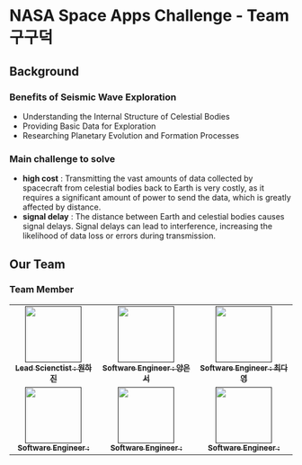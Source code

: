 # NASA Space Apps Challenge - Team 구구덕
## Background
### Benefits of Seismic Wave Exploration
- Understanding the Internal Structure of Celestial Bodies
- Providing Basic Data for Exploration
- Researching Planetary Evolution and Formation Processes
### Main challenge to solve
- **high cost** : Transmitting the vast amounts of data collected by spacecraft from celestial bodies back to Earth is very costly, as it requires a significant amount of power to send the data, which is greatly affected by distance.
- **signal delay** : The distance between Earth and celestial bodies causes signal delays. Signal delays can lead to interference, increasing the likelihood of data loss or errors during transmission.

## Our Team
### Team Member
<table>
  <tbody>
    <tr>
      <td align="center"><a href=""><img src="https://github.com/user-attachments/assets/054db3b9-01cc-4593-af45-a80c0c3f142c" width="100px;" alt=""/><br /><sub><b>Lead Scienctist : 원하진</b></sub></a><br /></td>
      <td align="center"><a href=""><img src="https://github.com/user-attachments/assets/147d16dc-6ff6-4810-bf60-ed9c2460aca9" width="100px;" alt=""/><br /><sub><b>Software Engineer : 양은서</b></sub></a><br /></td>
      <td align="center"><a href=""><img src="https://github.com/user-attachments/assets/61900f80-f3ce-4ffb-b48e-b5a9a6a96029" width="100px;" alt=""/><br /><sub><b>Software Engineer : 최다영</b></sub></a><br /></td>
     <tr/>
      <td align="center"><a href=""><img src="" width="100px;" alt=""/><br /><sub><b> Software Engineer : </b></sub></a><br /></td>
      <td align="center"><a href=""><img src="" width="100px;" alt=""/><br /><sub><b>Software Engineer : </b></sub></a><br /></td>
      <td align="center"><a href=""><img src="" width="100px;" alt=""/><br /><sub><b>Software Engineer : </b></sub></a><br /></td>
    </tr>
  </tbody>
</table>
